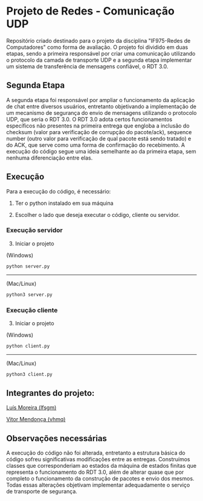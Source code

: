 # Projeto de Redes - Comunicação UDP 

Repositório criado destinado para o projeto da disciplina "IF975-Redes de Computadores" como forma de avaliação. O projeto foi dividido em duas etapas, sendo a primeira responsável por criar uma comunicação utilizando o protocolo da camada de transporte UDP e a segunda etapa implementar um sistema de transferência de mensagens confiável, o RDT 3.0. 

## Segunda Etapa

A segunda etapa foi responsável por ampliar o funcionamento da aplicação de chat entre diversos usuários, entretanto objetivando a implementação de um mecanismo de segurança do envio de mensagens utilizando o protocolo UDP, que seria o RDT 3.0. O RDT 3.0 adota certos funcionamentos específicos não presentes na primeira entrega que engloba a inclusão do checksum (valor para verificação de corrupção do pacote/ack), sequence number (outro valor para verificação de qual pacote está sendo tratado) e do ACK, que serve como uma forma de confirmação do recebimento. A execução do código segue uma ideia semelhante ao da primeira etapa, sem nenhuma diferenciação entre elas.

## Execução

Para a execução do código, é necessário:

1. Ter o python instalado em sua máquina

2. Escolher o lado que deseja executar o código, cliente ou servidor.

### Execução servidor

3. Iniciar o projeto

(Windows)

```bash
python server.py
```

***

(Mac/Linux)

```bash
python3 server.py
```

### Execução cliente

3. Iniciar o projeto

(Windows)

```bash
python client.py
```

***

(Mac/Linux)

```bash
python3 client.py
```

## Integrantes do projeto:

[Luís Moreira (lfsgm)](https://github.com/Luisgsm324) 

[Vitor Mendonça (vhmq)](https://github.com/VitorMendonca62) 


## Observações necessárias 

A execução do código não foi alterada, entretanto a estrutura básica do código sofreu significativas modificações entre as entregas. Construímos classes que corresponderiam ao estados da máquina de estados finitas que representa o funcionamento do RDT 3.0, além de alterar quase que por completo o funcionamento da construção de pacotes e envio dos mesmos. Todas essas alterações objetivam implementar adequadamente o serviço de transporte de segurança.